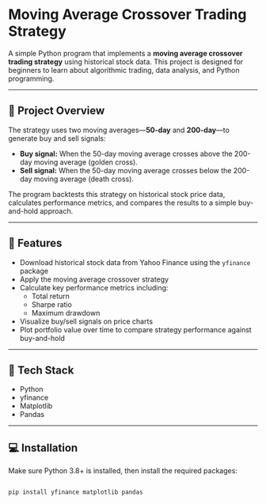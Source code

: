 # Moving Average Crossover Trading Strategy

A simple Python program that implements a **moving average crossover trading strategy** using historical stock data. This project is designed for beginners to learn about algorithmic trading, data analysis, and Python programming.

---

## 🚀 Project Overview

The strategy uses two moving averages—**50-day** and **200-day**—to generate buy and sell signals:

- **Buy signal:** When the 50-day moving average crosses above the 200-day moving average (golden cross).
- **Sell signal:** When the 50-day moving average crosses below the 200-day moving average (death cross).

The program backtests this strategy on historical stock price data, calculates performance metrics, and compares the results to a simple buy-and-hold approach.

---

## 📌 Features

- Download historical stock data from Yahoo Finance using the `yfinance` package  
- Apply the moving average crossover strategy  
- Calculate key performance metrics including:  
  - Total return  
  - Sharpe ratio  
  - Maximum drawdown  
- Visualize buy/sell signals on price charts  
- Plot portfolio value over time to compare strategy performance against buy-and-hold  

---

## 🧰 Tech Stack

- Python  
- yfinance  
- Matplotlib  
- Pandas  

---

## 💻 Installation

Make sure Python 3.8+ is installed, then install the required packages:

```bash

pip install yfinance matplotlib pandas

